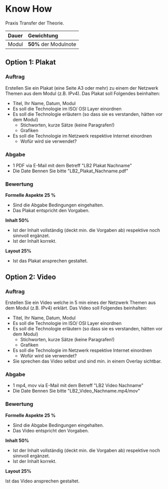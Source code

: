 
# Know How

Praxis Transfer der Theorie.

| **Dauer**  | **Gewichtung**        |
| :--------- | :-------------------- |
| Modul | **50%** der Modulnote |

## Option 1: Plakat

### Auftrag 
Erstellen Sie ein Plakat (eine Seite A3 oder mehr) zu einem der Netzwerk Themen aus dem Modul (z.B. IPv4).
Das Plakat soll Folgendes beinhalten: 
- Titel, Ihr Name, Datum, Modul
- Es soll die Technologie im ISO/ OSI Layer einordnen
- Es soll die Technologie erläutern (so dass sie es verstanden, hätten vor dem Modul)
    - Stichworten, kurze Sätze (keine Paragrafen!)
    - Grafiken
- Es soll die Technologie im Netzwerk respektive Internet einordnen
    - Wofür wird sie verwendet?

### Abgabe
- 1 PDF via E-Mail mit dem Betreff "LB2 Plakat Nachname"
- Die Date Bennen Sie bitte "LB2_Plakat_Nachname.pdf"

### Bewertung
**Formelle Aspekte 25 %**

- Sind die Abgabe Bedingungen eingehalten.
- Das Plakat entspricht den Vorgaben.

**Inhalt 50%**

- Ist der Inhalt vollständig (deckt min. die Vorgaben ab) respektive noch sinnvoll ergänzet.
- Ist der Inhalt korrekt.

**Layout 25%**

- Ist das Plakat ansprechen gestaltet.

## Option 2: Video

### Auftrag 
Erstellen Sie ein Video welche in 5 min eines der Netzwerk Themen aus dem Modul (z.B. IPv4) erklärt.
Das Video soll Folgendes beinhalten: 
- Titel, Ihr Name, Datum, Modul
- Es soll die Technologie im ISO/ OSI Layer einordnen
- Es soll die Technologie erläutern (so dass sie es verstanden, hätten vor dem Modul)
    - Stichworten, kurze Sätze (keine Paragrafen!)
    - Grafiken
- Es soll die Technologie im Netzwerk respektive Internet einordnen
    - Wofür wird sie verwendet?
- Sie sprechen das Video selbst und sind min. in einem Overlay sichtbar.

### Abgabe
- 1 mp4, mov via E-Mail mit dem Betreff "LB2 Video Nachname"
- Die Date Bennen Sie bitte "LB2_Video_Nachname.mp4/mov"

### Bewertung
**Formelle Aspekte 25 %**

- Sind die Abgabe Bedingungen eingehalten.
- Das Video entspricht den Vorgaben.

**Inhalt 50%**

- Ist der Inhalt vollständig (deckt min. die Vorgaben ab) respektive noch sinnvoll ergänzet.
- Ist der Inhalt korrekt.

**Layout 25%**

Ist das Video ansprechen gestaltet.
